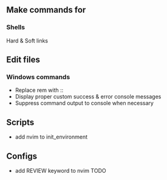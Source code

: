 ## Make commands for
### Shells
Hard & Soft links

## Edit files
### Windows commands
- Replace rem with ::
- Display proper custom success & error console messages
- Suppress command output to console when necessary

## Scripts
- add nvim to init_environment

## Configs
- add REVIEW keyword to nvim TODO
